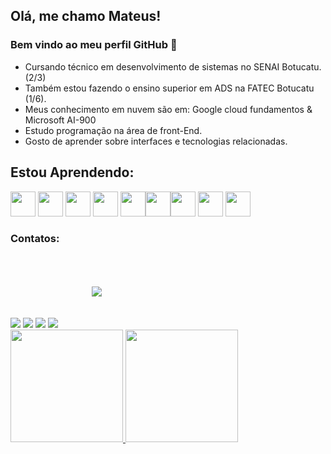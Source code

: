 ## Olá, me chamo Mateus! 
### Bem vindo ao meu perfil GitHub 👋

- Cursando técnico em desenvolvimento de sistemas no SENAI Botucatu. (2/3)
- Também estou fazendo o ensino superior em ADS na FATEC Botucatu (1/6).
- Meus conhecimento em nuvem são em: Google cloud fundamentos & Microsoft AI-900
- Estudo programação na área de front-End.
- Gosto de aprender sobre interfaces e tecnologias relacionadas.    
         
## Estou Aprendendo:

<img src="https://cdn.jsdelivr.net/gh/devicons/devicon/icons/html5/html5-original.svg" width="40" height="40"/> <img src="https://cdn.jsdelivr.net/gh/devicons/devicon/icons/css3/css3-original.svg" width="40" height="40"/> <img src="https://cdn.jsdelivr.net/gh/devicons/devicon/icons/bootstrap/bootstrap-original.svg" width="40" height="40"/> <img src="https://cdn.jsdelivr.net/gh/devicons/devicon/icons/figma/figma-original.svg" width="40" height="40"/> <img src="https://cdn.jsdelivr.net/gh/devicons/devicon/icons/git/git-original.svg" width="40" height="40"/><img src="https://cdn.jsdelivr.net/gh/devicons/devicon/icons/javascript/javascript-original.svg" width="40" height="40"/><img src="https://cdn.jsdelivr.net/gh/devicons/devicon/icons/jquery/jquery-original.svg" width="40" height="40"/> <img src="https://cdn.jsdelivr.net/gh/devicons/devicon/icons/googlecloud/googlecloud-original.svg" width="40"/> <img src="https://cdn.jsdelivr.net/gh/devicons/devicon/icons/mysql/mysql-original-wordmark.svg" width="40"/>
          
          
                              

### Contatos:

<div>
<a href="https://www.instagram.com/mateus_kmeliansky/" target="_blank"><img src="https://img.shields.io/badge/-Instagram-000000?style=for-the-badge&logo=instagram&logoColor=white" target="_blank"></a>
<a href = "mailto:contato@seu-usuário-aqui"><img src="https://img.shields.io/badge/Gmail-000000?style=for-the-badge&logo=gmail&logoColor=white" target="_blank"></a>
<a href="https://www.linkedin.com/in/mateus-vinicius-596460213/" target="_blank"><img src="https://img.shields.io/badge/-LinkedIn-000000?style=for-the-badge&logo=linkedin&logoColor=white" target="_blank"></a>
<a href="https://contate.me/mateus-kmeliansky" target="_blank"><img src="https://img.shields.io/badge/WhatsApp-000000?style=for-the-badge&logo=whatsapp&logoColor=white" target="_blank"></a>
<a href="https://www.tiktok.com/@mateuskmeliansky?lang=pt-BR" target="_blank"><img src="https://img.shields.io/badge/TikTok-000000?style=for-the-badge&logo=tiktok&logoColor=white" target="_blank" style="margin:50px;"></a>
</div>

<div>
<a href="https://github.com/kmeliansky">
<img height="180em" src="https://github-readme-stats.vercel.app/api/top-langs/?username=kmeliansky&layout=compact&langs_count=7&theme=dracula"/>
<img height="180em" src="https://github-readme-stats.vercel.app/api?username=kmeliansky&show_icons=true&theme=dracula&include_all_commits=true&count_private=true"/>
</div>
  
